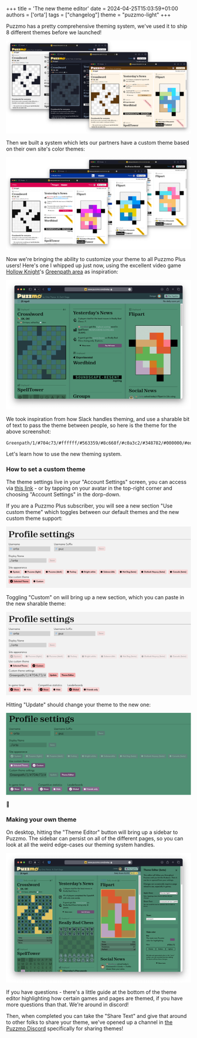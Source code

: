 +++
title = 'The new theme editor'
date = 2024-04-25T15:03:59+01:00
authors = ['orta']
tags = ["changelog"]
theme = "puzzmo-light"
+++

Puzzmo has a pretty comprehensive theming system, we've used it to ship 8 different themes before we launched!

![Some of our default themes](themes.png)

Then we built a system which lets our partners have a custom theme based on their own site's color themes:

![alt text](partner-themes.png)

Now we're bringing the ability to customize your theme to all Puzzmo Plus users! Here's one I whipped up just now, using the excellent video game [Hollow Knight](https://www.hollowknight.com)'s [Greenpath area](https://www.ign.com/wikis/hollow-knight/Into_Greenpath) as inspiration:

![Greenpath theme](greentheme.png)

We took inspiration from how Slack handles theming, and use a sharable bit of text to pass the theme between people, so here is the theme for the above screenshot:

```
Greenpath/1/#704c73/#ffffff/#563359/#8c668f/#c0a3c2/#348782/#000000/#ed4d1c/#ff8764/#000000/#b4813c/#3cb445/#3c6eb4/#000000/#FF3C3C/#1d3c41/#82b8af/#2d7351/#236f78/#3d3846/#1B1B28/#FFFFFF/#000000/#2a725c/#1B1D29/#349272/#31856b/#629994/#eac44f/#000000/#4c836e/#437260/#3572a5/#92b9b4
```

Let's learn how to use the new theming system.

### How to set a custom theme

The theme settings live in your "Account Settings" screen, you can access via [this link](https://www.puzzmo.com/me) - or by tapping on your avatar in the top-right corner and choosing "Account Settings" in the dorp-down.

If you are a Puzzmo Plus subscriber, you will see a new section "Use custom theme" which toggles between our default themes and the new custom theme support:

![Showing the theme support](use-custom-theme.png)

Toggling "Custom" on will bring up a new section, which you can paste in the new sharable theme:

![Showing the custom theme support](using-custom-theme.png)

Hitting "Update" should change your theme to the new one:

![Applied themes](applied-theme.png)

:tada:

### Making your own theme

On desktop, hitting the "Theme Editor" button will bring up a sidebar to Puzzmo. The sidebar can persist on all of the different pages, so you can look at all the weird edge-cases our theming system handles.

![Sidebar](editor.png)

If you have questions - there's a little guide at the bottom of the theme editor highlighting how certain games and pages are themed, if you have more questions than that. We're around in discord!

Then, when completed you can take the "Share Text" and give that around to other folks to share your theme, we've opened up a channel in [the Puzzmo Discord](https://discord.gg/7ZSwDSUZbd) specifically for sharing themes! 